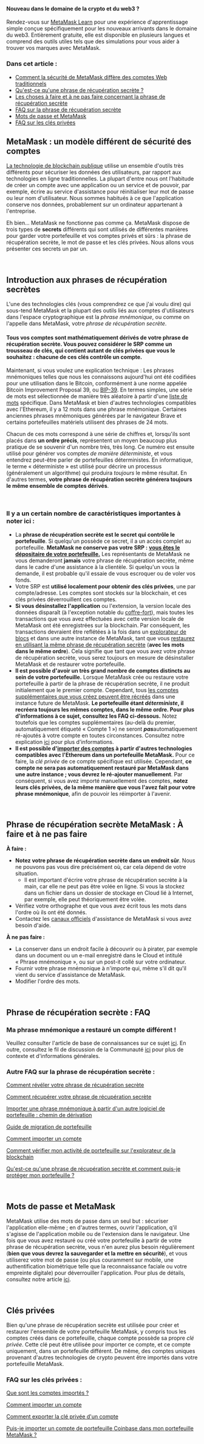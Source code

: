 
#### Nouveau dans le domaine de la crypto et du web3 ?


Rendez-vous sur [MetaMask Learn](https://learn.metamask.io/) pour une expérience d'apprentissage simple conçue spécifiquement pour les nouveaux arrivants dans le domaine du web3. Entièrement gratuite, elle est disponible en plusieurs langues et comprend des outils utiles tels que des simulations pour vous aider à trouver vos marques avec MetaMask.



### Dans cet article :


* [Comment la sécurité de MetaMask diffère des comptes Web traditionnels](#h_01FYVAXCSH95CQ08Q0P2VJA5HV)
* [Qu'est-ce qu'une phrase de récupération secrète ?](#h_01FYVAXJQT914HCHEYFPNMEJEA)
* [Les choses à faire et à ne pas faire concernant la phrase de récupération secrète](#h_01FYVAXSE5C9E4YBCSWT2F2RBQ)
* [FAQ sur la phrase de récupération secrète](#h_01FYVAXZYWJENFWG9K9CJTQFK7)
* [Mots de passe et MetaMask](#h_01FYVAY5K22PX6926537V8B4SX)
* [FAQ sur les clés privées](#h_01FYVAYH3ZZ8VW8BPDDADWRC8E)




**MetaMask : un modèle différent de sécurité des** **comptes**
---------------------------------------------------------------


[La technologie de blockchain publique](https://metamask.zendesk.com/hc/en-us/articles/360015489611) utilise un ensemble d'outils très différents pour sécuriser les données des utilisateurs, par rapport aux technologies en ligne traditionnelles. La plupart d'entre nous ont l'habitude de créer un compte avec une application ou un service et de pouvoir, par exemple, écrire au service d'assistance pour réinitialiser leur mot de passe ou leur nom d'utilisateur. Nous sommes habitués à ce que l'application conserve nos données, probablement sur un ordinateur appartenant à l'entreprise.


Eh bien... MetaMask ne fonctionne pas comme ça. MetaMask dispose de trois types de **secrets** différents qui sont utilisés de différentes manières pour garder votre portefeuille et vos comptes privés et sûrs : la phrase de récupération secrète, le mot de passe et les clés privées. Nous allons vous présenter ces secrets un par un.


 


**Introduction aux phrases de récupération secrètes**
-----------------------------------------------------


L'une des technologies clés (vous comprendrez ce que j'ai voulu dire) qui sous-tend MetaMask et la plupart des outils liés aux comptes d'utilisateurs dans l'espace cryptographique est la *phrase mnémonique*, ou comme on l'appelle dans MetaMask, votre *phrase de récupération secrète*. 


#### **Tous vos comptes sont mathématiquement dérivés de votre phrase de récupération secrète. Vous pouvez considérer le SRP comme un trousseau de clés, qui contient autant de clés privées que vous le souhaitez : chacune de ces clés contrôle un compte.**


Maintenant, si vous voulez une explication technique : Les phrases mnémoniques telles que nous les connaissons aujourd'hui ont été codifiées pour une utilisation dans le Bitcoin, conformément à une norme appelée Bitcoin Improvement Proposal 39, ou [BIP-39](https://en.bitcoin.it/wiki/BIP_0039). En termes simples, une série de mots est sélectionnée de manière très aléatoire à partir d'une [liste de mots](https://github.com/bitcoin/bips/blob/master/bip-0039/english.txt) spécifique. Dans MetaMask et bien d'autres technologies compatibles avec l'Ethereum, il y a 12 mots dans une phrase mnémonique. Certaines anciennes phrases mnémoniques générées par le navigateur Brave et certains portefeuilles matériels utilisent des phrases de 24 mots.


Chacun de ces mots correspond à une série de chiffres et, lorsqu'ils sont placés dans **un ordre précis**, représentent un moyen beaucoup plus pratique de se souvenir d'un nombre très, très long. Ce numéro est ensuite utilisé pour générer vos comptes *de manière déterministe*, et vous entendrez peut-être parler de portefeuilles déterministes. En informatique, le terme « déterministe » est utilisé pour décrire un processus (généralement un algorithme) qui produira *toujours* le même résultat. En d'autres termes, **votre phrase de récupération secrète générera toujours le même ensemble de comptes dérivés**. 


 


### Il y a un certain nombre de caractéristiques importantes à noter ici :


* La **phrase de récupération secrète est le secret qui contrôle le portefeuille**. Si quelqu'un possède ce secret, il a un accès complet au portefeuille. **MetaMask ne conserve pas votre SRP :** **[vous êtes le dépositaire de votre portefeuille.](https://metamask.zendesk.com/hc/en-us/articles/360059952212)** Les représentants de MetaMask ne vous demanderont **jamais** votre phrase de récupération secrète, même dans le cadre d'une assistance à la clientèle. Si quelqu'un vous la demande, il est probable qu'il essaie de vous escroquer ou de voler vos fonds.
* Votre SRP est **utilisé localement pour obtenir des clés privées**, une par compte/adresse. Les comptes sont stockés sur la blockchain, et ces clés privées déverrouillent ces comptes.
* **Si vous désinstallez l'application** ou l'extension, la version locale des données disparaît (à l'exception notable du [coffre-fort](https://metamask.zendesk.com/hc/en-us/articles/360018766351)), mais toutes les transactions que vous avez effectuées avec cette version locale de MetaMask ont été enregistrées sur la blockchain. Par conséquent, les transactions devraient être reflétées à la fois dans un [explorateur de blocs](https://metamask.zendesk.com/hc/en-us/articles/360057536611) et dans une autre instance de MetaMask, tant que vous [restaurez en utilisant la même phrase de récupération secrète](https://metamask.zendesk.com/hc/en-us/articles/360015289612) (**avec les mots dans le même ordre**). Cela signifie que tant que vous avez votre phrase de récupération secrète, vous serez toujours en mesure de désinstaller MetaMask et de restaurer votre portefeuille.
* **Il est possible d'avoir un très grand nombre de comptes distincts au sein de votre portefeuille.** Lorsque MetaMask crée ou restaure votre portefeuille à partir de la phrase de récupération secrète, il ne produit initialement que le premier compte. Cependant, tous [les comptes supplémentaires que vous créez peuvent être récréés](https://metamask.zendesk.com/hc/en-us/articles/360015489271) dans une instance future de MetaMask. **Le portefeuille étant *déterministe*, il recréera toujours les mêmes comptes, dans le même ordre. Pour plus d'informations à ce sujet, consultez les FAQ ci-dessous.** Notez toutefois que les comptes supplémentaires (au-delà du premier, automatiquement étiqueté « Compte 1 ») ne seront ***pas***automatiquement ré-ajoutés à votre compte en toutes circonstances. Consultez notre explication [ici](https://metamask.zendesk.com/hc/en-us/articles/360015489271-How-to-add-missing-accounts-after-restoring-with-Secret-Recovery-Phrase#:~:text=If%20you%20have,automatically%20re%2Dadded.) pour plus d'informations.
* **Il est possible d'[importer des comptes](https://metamask.zendesk.com/hc/en-us/articles/360015489331) à partir d'autres technologies compatibles avec l'Ethereum dans un portefeuille MetaMask.** Pour ce faire, la *clé privée* de ce compte spécifique est utilisée. Cependant, **ce compte ne sera pas automatiquement restauré par MetaMask dans une autre instance ; vous devrez le ré-ajouter manuellement**. Par conséquent, si vous avez importé manuellement des comptes, **notez leurs clés privées, de la même manière que vous l'avez fait pour votre phrase mnémonique**, afin de pouvoir les réimporter à l'avenir.


 


**Phrase de récupération secrète MetaMask : À faire et à ne pas faire**
-----------------------------------------------------------------------




**À faire :**

* **Notez votre phrase de récupération secrète dans un endroit sûr**. Nous ne pouvons pas vous dire précisément où, car cela dépend de votre situation.
	+ Il est important d'écrire votre phrase de récupération secrète à la main, car elle ne peut pas être volée en ligne. Si vous la stockez dans un fichier dans un dossier de stockage en Cloud lié à Internet, par exemple, elle peut théoriquement être volée.
* Vérifiez votre orthographe et que vous avez écrit tous les mots dans l'ordre où ils ont été donnés.
* Contactez les [canaux officiels](https://metamask.zendesk.com/hc/en-us/articles/360058230211) d'assistance de MetaMask si vous avez besoin d'aide.





**À ne pas faire :**

* La conserver dans un endroit facile à découvrir ou à pirater, par exemple dans un document ou un e-mail enregistré dans le Cloud et intitulé « Phrase mnémonique », ou sur un post-it collé sur votre ordinateur.
* Fournir votre phrase mnémonique à n'importe qui, même s'il dit qu'il vient du service d'assistance de MetaMask.
* Modifier l'ordre des mots.





 


**Phrase de récupération secrète : FAQ**
----------------------------------------


### Ma phrase mnémonique a restauré un compte différent !


Veuillez consulter l'article de base de connaissances sur ce sujet [ici](https://metamask.zendesk.com/hc/en-us/articles/360058120992). En outre, consultez le fil de discussion de la Communauté [ici](https://community.metamask.io/t/restored-metamask-no-coins-are-showing/878/107?u=jacob.cantele) pour plus de contexte et d'informations générales.


### Autre FAQ sur la phrase de récupération secrète :


[Comment révéler votre phrase de récupération secrète](https://metamask.zendesk.com/hc/en-us/articles/360015290032)


[Comment récupérer votre phrase de récupération secrète](https://metamask.zendesk.com/hc/en-us/articles/360018766351)


[Importer une phrase mnémonique à partir d'un autre logiciel de portefeuille : chemin de dérivation](https://metamask.zendesk.com/hc/en-us/articles/360060331752)


[Guide de migration de portefeuille](https://metamask.zendesk.com/hc/en-us/articles/4867408571803)


[Comment importer un compte](https://metamask.zendesk.com/hc/en-us/articles/360015489331)


[Comment vérifier mon activité de portefeuille sur l'explorateur de la blockchain](https://metamask.zendesk.com/hc/en-us/articles/360057536611)


[Qu'est-ce qu'une phrase de récupération secrète et comment puis-je protéger mon portefeuille ?](https://metamask.zendesk.com/hc/en-us/articles/360060826432)


 


**Mots de passe et MetaMask**
-----------------------------


MetaMask utilise des mots de passe dans un seul but : sécuriser l'application elle-même ; en d'autres termes, ouvrir l'application, q'il s'agisse de l'application mobile ou de l'extension dans le navigateur. Une fois que vous avez restauré ou créé votre portefeuille à partir de votre phrase de récupération secrète, vous n'en aurez plus besoin régulièrement (**bien que vous devrez la sauvegarder et la mettre en sécurité**), et vous utiliserez votre mot de passe (ou plus couramment sur mobile, une authentification biométrique telle que la reconnaissance faciale ou votre empreinte digitale) pour déverrouiller l'application. Pour plus de détails, consultez notre article [ici](https://metamask.zendesk.com/hc/en-us/articles/4405451730331).


 


**Clés privées**
----------------


Bien qu'une phrase de récupération secrète est utilisée pour créer et restaurer l'ensemble de votre portefeuille MetaMask, y compris tous les comptes créés dans ce portefeuille, chaque compte possède sa propre *clé privée*. Cette clé peut être utilisée pour importer ce compte, et ce compte uniquement, dans un portefeuille différent. De même, des comptes uniques provenant d'autres technologies de crypto peuvent être importés dans votre portefeuille MetaMask. 


### FAQ sur les clés privées :


[Que sont les comptes importés ?](https://metamask.zendesk.com/hc/en-us/articles/360015289932)


[Comment importer un compte](https://metamask.zendesk.com/hc/en-us/articles/360015489331)


[Comment exporter la clé privée d'un compte](https://metamask.zendesk.com/hc/en-us/articles/360015289632)


[Puis-je importer un compte de portefeuille Coinbase dans mon portefeuille MetaMask ?](https://metamask.zendesk.com/hc/en-us/articles/360058485292)

